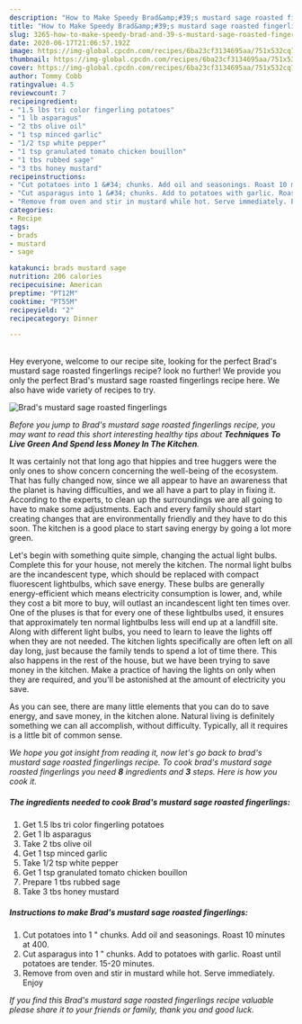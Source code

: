 ```yaml
---
description: "How to Make Speedy Brad&amp;#39;s mustard sage roasted fingerlings"
title: "How to Make Speedy Brad&amp;#39;s mustard sage roasted fingerlings"
slug: 3265-how-to-make-speedy-brad-and-39-s-mustard-sage-roasted-fingerlings
date: 2020-06-17T21:06:57.192Z
image: https://img-global.cpcdn.com/recipes/6ba23cf3134695aa/751x532cq70/brads-mustard-sage-roasted-fingerlings-recipe-main-photo.jpg
thumbnail: https://img-global.cpcdn.com/recipes/6ba23cf3134695aa/751x532cq70/brads-mustard-sage-roasted-fingerlings-recipe-main-photo.jpg
cover: https://img-global.cpcdn.com/recipes/6ba23cf3134695aa/751x532cq70/brads-mustard-sage-roasted-fingerlings-recipe-main-photo.jpg
author: Tommy Cobb
ratingvalue: 4.5
reviewcount: 7
recipeingredient:
- "1.5 lbs tri color fingerling potatoes"
- "1 lb asparagus"
- "2 tbs olive oil"
- "1 tsp minced garlic"
- "1/2 tsp white pepper"
- "1 tsp granulated tomato chicken bouillon"
- "1 tbs rubbed sage"
- "3 tbs honey mustard"
recipeinstructions:
- "Cut potatoes into 1 &#34; chunks. Add oil and seasonings. Roast 10 minutes at 400."
- "Cut asparagus into 1 &#34; chunks. Add to potatoes with garlic. Roast until potatoes are tender. 15-20 minutes."
- "Remove from oven and stir in mustard while hot. Serve immediately. Enjoy"
categories:
- Recipe
tags:
- brads
- mustard
- sage

katakunci: brads mustard sage 
nutrition: 206 calories
recipecuisine: American
preptime: "PT12M"
cooktime: "PT55M"
recipeyield: "2"
recipecategory: Dinner

---
```

<br>
Hey everyone, welcome to our recipe site, looking for the perfect Brad&#39;s mustard sage roasted fingerlings recipe? look no further! We provide you only the perfect Brad&#39;s mustard sage roasted fingerlings recipe here. We also have wide variety of recipes to try.
<br>


![Brad&#39;s mustard sage roasted fingerlings](https://img-global.cpcdn.com/recipes/6ba23cf3134695aa/751x532cq70/brads-mustard-sage-roasted-fingerlings-recipe-main-photo.jpg)

<i>Before you jump to Brad&#39;s mustard sage roasted fingerlings recipe, you may want to read this short interesting healthy tips about 
<strong>Techniques To Live Green And Spend less Money In The Kitchen</strong>.</i>
</br>

It was certainly not that long ago that hippies and tree huggers were the only ones to show concern concerning the well-being of the ecosystem. That has fully changed now, since we all appear to have an awareness that the planet is having difficulties, and we all have a part to play in fixing it. According to the experts, to clean up the surroundings we are all going to have to make some adjustments. Each and every family should start creating changes that are environmentally friendly and they have to do this soon. The kitchen is a good place to start saving energy by going a lot more green.

Let's begin with something quite simple, changing the actual light bulbs. Complete this for your house, not merely the kitchen. The normal light bulbs are the incandescent type, which should be replaced with compact fluorescent lightbulbs, which save energy. These bulbs are generally energy-efficient which means electricity consumption is lower, and, while they cost a bit more to buy, will outlast an incandescent light ten times over. One of the pluses is that for every one of these lightbulbs used, it ensures that approximately ten normal lightbulbs less will end up at a landfill site. Along with different light bulbs, you need to learn to leave the lights off when they are not needed. The kitchen lights specifically are often left on all day long, just because the family tends to spend a lot of time there. This also happens in the rest of the house, but we have been trying to save money in the kitchen. Make a practice of having the lights on only when they are required, and you'll be astonished at the amount of electricity you save.

As you can see, there are many little elements that you can do to save energy, and save money, in the kitchen alone. Natural living is definitely something we can all accomplish, without difficulty. Typically, all it requires is a little bit of common sense.


<i>We hope you got insight from reading it, now let's go back to brad&#39;s mustard sage roasted fingerlings recipe. To cook brad&#39;s mustard sage roasted fingerlings you need <strong>8</strong> ingredients and <strong>3</strong> steps. Here is how you cook it.
</i>

##### The ingredients needed to cook Brad&#39;s mustard sage roasted fingerlings:

1. Get 1.5 lbs tri color fingerling potatoes
1. Get 1 lb asparagus
1. Take 2 tbs olive oil
1. Get 1 tsp minced garlic
1. Take 1/2 tsp white pepper
1. Get 1 tsp granulated tomato chicken bouillon
1. Prepare 1 tbs rubbed sage
1. Take 3 tbs honey mustard


##### Instructions to make Brad&#39;s mustard sage roasted fingerlings:

1. Cut potatoes into 1 &#34; chunks. Add oil and seasonings. Roast 10 minutes at 400.
1. Cut asparagus into 1 &#34; chunks. Add to potatoes with garlic. Roast until potatoes are tender. 15-20 minutes.
1. Remove from oven and stir in mustard while hot. Serve immediately. Enjoy


<i>If you find this Brad&#39;s mustard sage roasted fingerlings recipe valuable please share it to your friends or family, thank you and good luck.</i>
